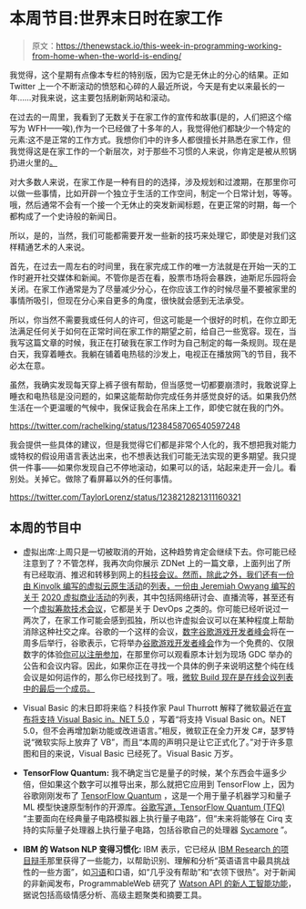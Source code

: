 # 本周节目:世界末日时在家工作

> 原文：<https://thenewstack.io/this-week-in-programming-working-from-home-when-the-world-is-ending/>

我觉得，这个星期有点像本专栏的特别版，因为它是无休止的分心的结果。正如 Twitter 上一个不断滚动的愤怒和心碎的人最近所说，今天是有史以来最长的一年……对我来说，这主要包括刷新网站和滚动。

在过去的一周里，我看到了无数关于在家工作的宣传和故事(是的，人们把这个缩写为 WFH——唉),作为一个已经做了十多年的人，我觉得他们都缺少一个特定的元素:这不是正常的工作方式。我想你们中的许多人都很擅长并熟悉在家工作，但我觉得这是在家工作的一个新层次，对于那些不习惯的人来说，你肯定是被从煎锅扔进火里的[。](https://en.wikipedia.org/wiki/Out_of_the_frying_pan_into_the_fire)

对大多数人来说，在家工作是一种有目的的选择，涉及规划和过渡期，在那里你可以做一些事情，比如开辟一个独立于生活的工作空间，制定一个日常计划，等等。哦，然后通常不会有一个接一个无休止的突发新闻标题，在更正常的时期，每一个都构成了一个史诗般的新闻日。

所以，是的，当然，我们可能都需要开发一些新的技巧来处理它，即使是对我们这样精通艺术的人来说。

首先，在过去一周左右的时间里，我在家完成工作的唯一方法就是在开始一天的工作时避开社交媒体和新闻。不管你是否在看，股票市场将会暴跌，迪斯尼乐园将会关闭。在家工作通常是为了尽量减少分心，在你应该工作的时候尽量不要被家里的事情所吸引，但现在分心来自更多的角度，很快就会感到无法承受。

所以，你当然不需要我或任何人的许可，但这可能是一个很好的时机，在你立即无法满足任何关于如何在正常时间在家工作的期望之前，给自己一些宽容。现在，当我写这篇文章的时候，我正在打破我在家工作时为自己制定的每一条规则。现在是白天，我穿着睡衣。我躺在铺着电热毯的沙发上，电视正在播放网飞的节目，我不必太在意。

虽然，我确实发现每天穿上裤子很有帮助，但当感觉一切都要崩溃时，我敢说穿上睡衣和电热毯是没问题的，如果这能帮助你完成任务并感觉良好的话。如果我仍然生活在一个更温暖的气候中，我保证我会在吊床上工作，即使它就在我的门外。

https://twitter.com/rachelking/status/1238458706540597248

我会提供一些具体的建议，但是我觉得它们都是非常个人化的，我不想把我对能力或特权的假设用语言表达出来，也不想表达我们可能无法实现的更多期望。我只提供一件事——如果你发现自己不停地滚动，如果可以的话，站起来走开一会儿。看别处。关掉它。做除了看屏幕以外的任何事情。

https://twitter.com/TaylorLorenz/status/1238212821311160321

## 本周的节目中

*   虚拟出席:上周只是一切被取消的开始，这种趋势肯定会继续下去。你可能已经注意到了？不管怎样，我再次向你展示 ZDNet 上的一篇文章，上面列出了所有已经取消、推迟和转移到网上的[科技会议。然而，除此之外，我们还有一份由 Kinvolk 编写的虚拟云原生活动](https://www.zdnet.com/article/coronavirus-tech-conference-cancellations-e3-nab-gartner-dell-world-and-more/)的[列表，一份由 Jeremiah Owyang 编写的关于](https://github.com/kinvolk/awesome-virtual-cloud-native-events) [2020 虚拟商业活动](https://web-strategist.com/blog/2020/03/06/2020-digital-online-and-virtual-events-for-the-tech-and-business-industry/)的列表，其中包括网络研讨会、直播流等，甚至还有一个[虚拟筹款技术会议](https://www.allthetalks.online/)，它都是关于 DevOps 之类的。你可能已经听说过一两次了，在家工作可能会感到孤独，所以也许虚拟会议可以在某种程度上帮助消除这种社交之痒。谷歌的一个这样的会议，[数字谷歌游戏开发者峰会](http://developers.googleblog.com/2020/03/join-us-for-digital-google-for-games.html)将在一周多后举行，谷歌表示，它将举办[谷歌游戏开发者峰会](https://g.co/gamedevsummit)作为一个免费的、仅限数字的体验[你可以注册参加](https://g.co/gamedevsummit)，在那里你可以观看原本计划为现场 GDC 举办的公告和会议内容。因此，如果你正在寻找一个具体的例子来说明这整个纯在线会议是如何运作的，那么你已经找到了。哦，[微软 Build 现在是在线会议列表中的最后一个成员。](https://www.theverge.com/2020/3/12/21163586/microsoft-build-2020-virtual-event-cancel-online-coronavirus)

*   Visual Basic 的末日即将来临？科技作家 Paul Thurrott 解释了微软最近在[宣布将支持 Visual Basic in。NET 5.0](https://devblogs.microsoft.com/vbteam/visual-basic-support-planned-for-net-5-0/) ，写着“将支持 Visual Basic on。NET 5.0，但不会再增加新功能或改进语言。”相反，微软正在全力开发 C#，瑟罗特说“微软实际上放弃了 VB”，而且“本周的声明只是让它正式化了。”对于许多意图和目的来说，Visual Basic 已经死了。Visual Basic 万岁。
*   **TensorFlow Quantum:** 我不确定当它是量子的时候，某个东西会牛逼多少倍，但如果这个数字可以推导出来，那么就把它应用到 TensorFlow 上，因为谷歌刚刚发布了 [TensorFlow Quantum](http://ai.googleblog.com/2020/03/announcing-tensorflow-quantum-open.html) ，这是一个用于量子机器学习和量子 ML 模型快速原型制作的开源库。[谷歌写道，TensorFlow Quantum (TFQ)](https://www.tensorflow.org/quantum) “主要面向在经典量子电路模拟器上执行量子电路”，但“未来将能够在 Cirq 支持的实际量子处理器上执行量子电路，包括谷歌自己的处理器 [Sycamore](https://ai.googleblog.com/2019/10/quantum-supremacy-using-programmable.html) ”。
*   **IBM 的 Watson NLP 变得习惯化:** IBM 表示，它已经从 [IBM Research 的项目辩手](https://c212.net/c/link/?t=0&l=en&o=2746414-1&h=2504307685&u=https%3A%2F%2Fwww.research.ibm.com%2Fartificial-intelligence%2Fproject-debater%2F&a=IBM+Research%27s+Project+Debater)那里获得了一些能力，以帮助识别、理解和分析“英语语言中最具挑战性的一些方面”，如[习语](https://c212.net/c/link/?t=0&l=en&o=2746414-1&h=316366685&u=https%3A%2F%2Fwww.merriam-webster.com%2Fdictionary%2Fidiom&a=idioms)和口语，如“几乎没有帮助”和“衣领下很热”。对于新闻的非新闻发布，ProgrammableWeb 研究了 [Watson API 的新人工智能功能](https://www.programmableweb.com/news/ibm-advances-watson-apis-new-ai-capabilities/brief/2020/03/12)，据说包括高级情感分析、高级主题聚类和摘要工具。

<svg xmlns:xlink="http://www.w3.org/1999/xlink" viewBox="0 0 68 31" version="1.1"><title>Group</title> <desc>Created with Sketch.</desc></svg>